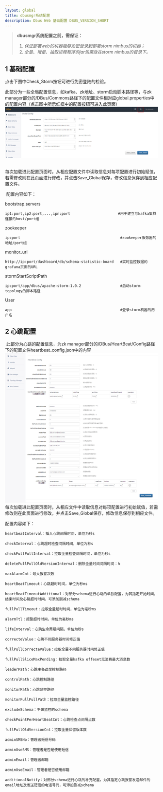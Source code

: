 ```yaml
---
layout: global
title: dbusmgr系统配置
description: Dbus Web 基础配置 DBUS_VERSION_SHORT
---
```


> **dbusmgr系统配置之前，需保证：**
>
> 1. *保证部署web的机器能够免密登录到部署storm nimbus的机器；*
> 2. *全量、增量、抽取进程程序的jar包需放在storm nimbus的目录下。*
>



## 1 基础配置

点击下图中Check_Storm按钮可进行免密登陆的检验。

此部分为一些全局配置信息，如kafka、zk地址、storm启动脚本路径等，与zk manager部分的/DBus/Commons路径下的配置文件相对应global.properties中的配置内容（点击图中所示红框中的配置按钮可进入此页面）
![](img/config-dbus-web-01.png)
​	

​	每次加载进此配置页面时，从相应配置文件中读取信息对每项配置进行初始赋值，若需修改则在此页面进行修改，并点击Save_Global保存，修改信息保存到相应配置文件。

​	配置内容如下：

bootstrap.servers

```
ip1:port,ip2:port,...,ipn:port                		#用于建立与kafka集群连接的host/port组
```

zookeeper

```
ip:port                                              #zookeeper服务器的地址/port组
```

monitor_url

```
http://ip:port/dashboard/db/schema-statistic-board   #实时监控数据的grafana页面的URL
```

stormStartScriptPath

```
ip:port/app/dbus/apache-storm-1.0.2                  #启动storm topology的脚本路径
```

User

```
app                                                  #登录storm机器的用户名
```

## 2 心跳配置
​	此部分为心跳的配置信息，为zk manager部分的/DBus/HeartBeat/Config路径下的配置文件heartbeat_config.json中的内容
![](img/config-dbus-web-02.png)
​	每次加载进此配置页面时，从相应文件中读取信息对每项配置进行初始赋值，若需修改则在此页面进行修改，并点击Save_Global保存，修改信息保存到相应文件。

配置内容如下：

```
heartbeatInterval：插入心跳间隔时间，单位为秒s

checkInterval：心跳超时检查间隔时间，单位为秒s

checkFullPullInterval：拉取全量检查间隔时间，单位为秒s

deleteFullPullOldVersionInterval：删除全量时间间隔时间：h

maxAlarmCnt：最大报警次数

heartBeatTimeout：心跳超时时间，单位为秒ms

heartBeatTimeoutAdditional：对部分schema进行心跳的单独配置，为其指定开始时间，结束时间及心跳超时时间，可添加删减schema

fullPullTimeout：拉取全量超时时间，单位为毫秒ms

alarmTtl：报警超时时间，单位为毫秒ms

lifeInterval：心跳生命周期间隔，单位为秒s

correcteValue：心跳不同服务器时间修正值

fullPullCorrecteValue：拉取全量不同服务器时间修正值

fullPullSliceMaxPending：拉取全量kafka offeset无消费最大消息数

leaderPath：心跳主备选举控制路径

controlPath：心跳控制路径

monitorPath：心跳监控路径

monitorFullPullPath：拉取全量监控路径

excludeSchema：不做监控的schema

checkPointPerHeartBeatCnt：心跳检查点间隔点数

fullPullOldVersionCnt：拉取全量保留版本数

adminSMSNo：管理者短信号码

adminUseSMS：管理者是否是使用短信

adminEmail：管理者邮箱

adminUseEmail：管理者是否使用邮箱

additionalNotify：对部分schema进行心跳的补充配置，为其指定心跳报警发送邮件的email地址及发送短信的电话号码，可添加删减schema
```
